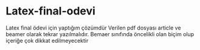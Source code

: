 # Latex-final-odevi
Latex final ödevi için yaptığım çözümdür
Verilen pdf dosyası article ve beamer olarak tekrar yazılmalıdır. Bemaer sınıfında öncelikli olan biçim olup içeriğe çok dikkat edilmeyecektir
